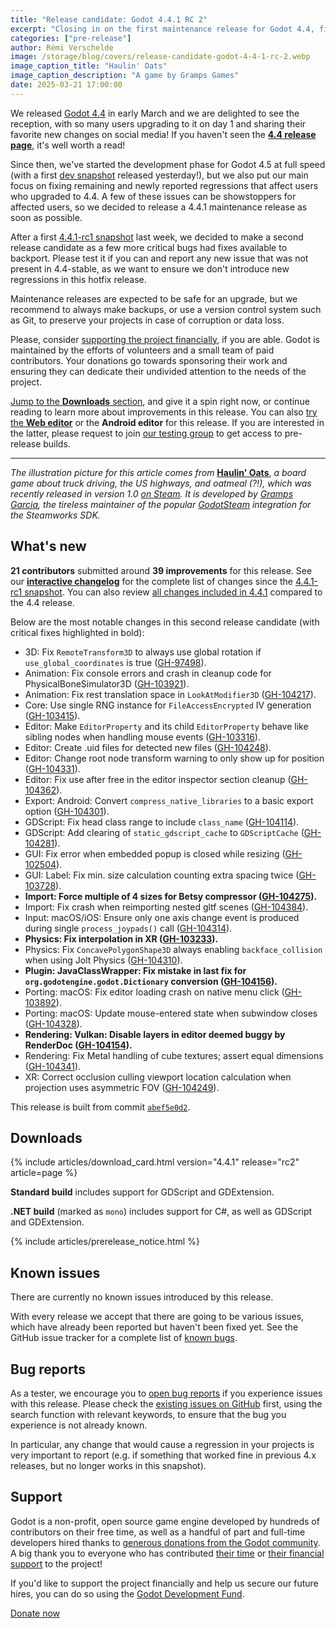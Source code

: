 ```yaml
---
title: "Release candidate: Godot 4.4.1 RC 2"
excerpt: "Closing in on the first maintenance release for Godot 4.4, fixing a number of regressions and other significant bugs found in this month's feature release."
categories: ["pre-release"]
author: Rémi Verschelde
image: /storage/blog/covers/release-candidate-godot-4-4-1-rc-2.webp
image_caption_title: "Haulin' Oats"
image_caption_description: "A game by Gramps Games"
date: 2025-03-21 17:00:00
---
```


We released [Godot 4.4](/releases/4.4/) in early March and we are delighted to see the reception, with so many users upgrading to it on day 1 and sharing their favorite new changes on social media! If you haven't seen the [**4.4 release page**](/releases/4.4/), it's well worth a read!

Since then, we've started the development phase for Godot 4.5 at full speed (with a first [dev snapshot](/article/dev-snapshot-godot-4-5-dev-1/) released yesterday!), but we also put our main focus on fixing remaining and newly reported regressions that affect users who upgraded to 4.4. A few of these issues can be showstoppers for affected users, so we decided to release a 4.4.1 maintenance release as soon as possible.

After a first [4.4.1-rc1 snapshot](/article/release-candidate-godot-4-4-1-rc-1/) last week, we decided to make a second release candidate as a few more critical bugs had fixes available to backport. Please test it if you can and report any new issue that was not present in 4.4-stable, as we want to ensure we don't introduce new regressions in this hotfix release.

Maintenance releases are expected to be safe for an upgrade, but we recommend to always make backups, or use a version control system such as Git, to preserve your projects in case of corruption or data loss.

Please, consider [supporting the project financially](#support), if you are able. Godot is maintained by the efforts of volunteers and a small team of paid contributors. Your donations go towards sponsoring their work and ensuring they can dedicate their undivided attention to the needs of the project.

[Jump to the **Downloads** section](#downloads), and give it a spin right now, or continue reading to learn more about improvements in this release. You can also [try the **Web editor**](https://editor.godotengine.org/releases/4.4.1.rc2/) or the **Android editor** for this release. If you are interested in the latter, please request to join [our testing group](https://groups.google.com/g/godot-testers) to get access to pre-release builds.

-----

*The illustration picture for this article comes from* [**Haulin' Oats**](https://store.steampowered.com/app/1254770/Haulin_Oats/?curator_clanid=41324400), *a board game about truck driving, the US highways, and oatmeal (?!), which was recently released in version 1.0 [on Steam](https://store.steampowered.com/app/1254770/Haulin_Oats/?curator_clanid=41324400). It is developed by [Gramps Garcia](https://grampsgarcia.com/), the tireless maintainer of the popular [GodotSteam](https://godotsteam.com/) integration for the Steamworks SDK.*

## What's new

**21 contributors** submitted around **39 improvements** for this release. See our [**interactive changelog**](https://godotengine.github.io/godot-interactive-changelog/#4.4.1-rc2) for the complete list of changes since the [4.4.1-rc1 snapshot](/article/release-candidate-godot-4-4-1-rc-1/). You can also review [all changes included in 4.4.1](https://godotengine.github.io/godot-interactive-changelog/#4.4.1) compared to the 4.4 release.

Below are the most notable changes in this second release candidate (with critical fixes highlighted in bold):

- 3D: Fix `RemoteTransform3D` to always use global rotation if `use_global_coordinates` is true ([GH-97498](https://github.com/godotengine/godot/pull/97498)).
- Animation: Fix console errors and crash in cleanup code for PhysicalBoneSimulator3D ([GH-103921](https://github.com/godotengine/godot/pull/103921)).
- Animation: Fix rest translation space in `LookAtModifier3D` ([GH-104217](https://github.com/godotengine/godot/pull/104217)).
- Core: Use single RNG instance for `FileAccessEncrypted` IV generation ([GH-103415](https://github.com/godotengine/godot/pull/103415)).
- Editor: Make `EditorProperty` and its child `EditorProperty` behave like sibling nodes when handling mouse events ([GH-103316](https://github.com/godotengine/godot/pull/103316)).
- Editor: Create .uid files for detected new files ([GH-104248](https://github.com/godotengine/godot/pull/104248)).
- Editor: Change root node transform warning to only show up for position ([GH-104331](https://github.com/godotengine/godot/pull/104331)).
- Editor: Fix use after free in the editor inspector section cleanup ([GH-104362](https://github.com/godotengine/godot/pull/104362)).
- Export: Android: Convert `compress_native_libraries` to a basic export option ([GH-104301](https://github.com/godotengine/godot/pull/104301)).
- GDScript: Fix head class range to include `class_name` ([GH-104114](https://github.com/godotengine/godot/pull/104114)).
- GDScript: Add clearing of `static_gdscript_cache` to `GDScriptCache` ([GH-104281](https://github.com/godotengine/godot/pull/104281)).
- GUI: Fix error when embedded popup is closed while resizing ([GH-102504](https://github.com/godotengine/godot/pull/102504)).
- GUI: Label: Fix min. size calculation counting extra spacing twice ([GH-103728](https://github.com/godotengine/godot/pull/103728)).
- **Import: Force multiple of 4 sizes for Betsy compressor ([GH-104275](https://github.com/godotengine/godot/pull/104275)).**
- Import: Fix crash when reimporting nested gltf scenes ([GH-104384](https://github.com/godotengine/godot/pull/104384)).
- Input: macOS/iOS: Ensure only one axis change event is produced during single `process_joypads()` call ([GH-104314](https://github.com/godotengine/godot/pull/104314)).
- **Physics: Fix interpolation in XR ([GH-103233](https://github.com/godotengine/godot/pull/103233)).**
- Physics: Fix `ConcavePolygonShape3D` always enabling `backface_collision` when using Jolt Physics ([GH-104310](https://github.com/godotengine/godot/pull/104310)).
- **Plugin: JavaClassWrapper: Fix mistake in last fix for `org.godotengine.godot.Dictionary` conversion ([GH-104156](https://github.com/godotengine/godot/pull/104156)).**
- Porting: macOS: Fix editor loading crash on native menu click ([GH-103892](https://github.com/godotengine/godot/pull/103892)).
- Porting: macOS: Update mouse-entered state when subwindow closes ([GH-104328](https://github.com/godotengine/godot/pull/104328)).
- **Rendering: Vulkan: Disable layers in editor deemed buggy by RenderDoc ([GH-104154](https://github.com/godotengine/godot/pull/104154)).**
- Rendering: Fix Metal handling of cube textures; assert equal dimensions ([GH-104341](https://github.com/godotengine/godot/pull/104341)).
- XR: Correct occlusion culling viewport location calculation when projection uses asymmetric FOV ([GH-104249](https://github.com/godotengine/godot/pull/104249)).

This release is built from commit [`abef5e0d2`](https://github.com/godotengine/godot/commit/abef5e0d23a7f031ae7df90ccf49d650444b9685).

## Downloads

{% include articles/download_card.html version="4.4.1" release="rc2" article=page %}

**Standard build** includes support for GDScript and GDExtension.

**.NET build** (marked as `mono`) includes support for C#, as well as GDScript and GDExtension.

{% include articles/prerelease_notice.html %}

## Known issues

There are currently no known issues introduced by this release.

With every release we accept that there are going to be various issues, which have already been reported but haven't been fixed yet. See the GitHub issue tracker for a complete list of [known bugs](https://github.com/godotengine/godot/issues?q=is%3Aissue+is%3Aopen+label%3Abug+).

## Bug reports

As a tester, we encourage you to [open bug reports](https://github.com/godotengine/godot/issues) if you experience issues with this release. Please check the [existing issues on GitHub](https://github.com/godotengine/godot/issues) first, using the search function with relevant keywords, to ensure that the bug you experience is not already known.

In particular, any change that would cause a regression in your projects is very important to report (e.g. if something that worked fine in previous 4.x releases, but no longer works in this snapshot).

## Support

Godot is a non-profit, open source game engine developed by hundreds of contributors on their free time, as well as a handful of part and full-time developers hired thanks to [generous donations from the Godot community](https://fund.godotengine.org/). A big thank you to everyone who has contributed [their time](https://github.com/godotengine/godot/blob/master/AUTHORS.md) or [their financial support](https://github.com/godotengine/godot/blob/master/DONORS.md) to the project!

If you'd like to support the project financially and help us secure our future hires, you can do so using the [Godot Development Fund](https://fund.godotengine.org/).

<a class="btn" href="https://fund.godotengine.org/">Donate now</a>
